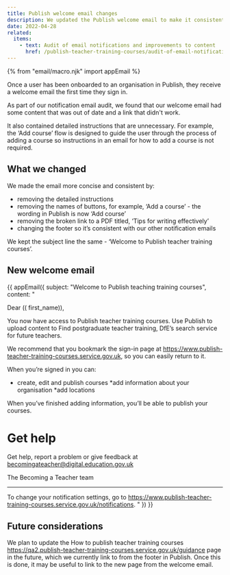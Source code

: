```yaml
---
title: Publish welcome email changes
description: We updated the Publish welcome email to make it consistent and concise
date: 2022-04-28
related:
  items:
    - text: Audit of email notifications and improvements to content
      href: /publish-teacher-training-courses/audit-of-email-notifications-and-improvements-to-content/
---
```


{% from "email/macro.njk" import appEmail %}

<!-- markdownlint-disable MD001 MD025 -->

Once a user has been onboarded to an organisation in Publish, they receive a welcome email the first time they sign in.

As part of our notification email audit, we found that our welcome email had some content that was out of date and a link that didn't work.

It also contained detailed instructions that are unnecessary. For example, the ‘Add course’ flow is designed to guide the user through the process of adding a course so instructions in an email for how to add a course is not required.

## What we changed

We made the email more concise and consistent by:

- removing the detailed instructions
- removing the names of buttons, for example, ‘Add a course’ - the wording in Publish is now ‘Add course’
- removing the broken link to a PDF titled, ‘Tips for writing effectively’
- changing the footer so it’s consistent with our other notification emails

We kept the subject line the same - ‘Welcome to Publish teacher training courses’.

## New welcome email

{{ appEmail({
  subject: "Welcome to Publish teaching training courses",
  content: "

Dear (( first_name)),

You now have access to Publish teacher training courses. Use Publish to upload content to Find postgraduate teacher training, DfE’s search service for future teachers.

We recommend that you bookmark the sign-in page at https://www.publish-teacher-training-courses.service.gov.uk, so you can easily return to it.

When you’re signed in you can:

- create, edit and publish courses
*add information about your organisation
*add locations

When you’ve finished adding information, you’ll be able to publish your courses.

# Get help

Get help, report a problem or give feedback at becomingateacher@digital.education.gov.uk

The Becoming a Teacher team

---

To change your notification settings, go to https://www.publish-teacher-training-courses.service.gov.uk/notifications.
  "
}) }}


## Future considerations

We plan to update the How to publish teacher training courses https://qa2.publish-teacher-training-courses.service.gov.uk/guidance page in the future, which we currently link to from the footer in Publish. Once this is done, it may be useful to link to the new page from the welcome email.


<!-- markdownlint-enable MD001 MD025 -->

